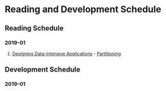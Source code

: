 # Reading and Development Schedule

## Reading Schedule

### 2019-01

1. [Designing Data-Intensive Applications]() - [Partitioning]()

## Development Schedule

### 2019-01
